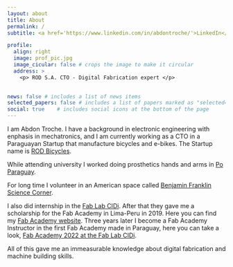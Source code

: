 ```yaml
---
layout: about
title: About
permalink: /
subtitle: <a href='https://www.linkedin.com/in/abdontroche/'>LinkedIn</a>. <a href='https://www.facebook.com/abdon.troche/'>Facebook</a>. <a href='https://www.instagram.com/abdontroche/'>Instagram</a>. <a href='#'>GitHub</a>. <a href='https://grabcad.com/abdon.troche-1'>GrabCAD</a>.

profile:
  align: right
  image: prof_pic.jpg
  image_cicular: false # crops the image to make it circular
  address: >
    <p> ROD S.A. CTO - Digital Fabrication expert </p>
    

news: false # includes a list of news items
selected_papers: false # includes a list of papers marked as "selected={true}"
social: true    # includes social icons at the bottom of the page
---
```


I am Abdon Troche. I have a background in electronic engineering with enphasis in mechatronics, and I am currently working as a CTO in a Paraguayan Startup that manufacture bicycles and e-bikes. The Startup name is [ROD Bicycles](https://www.rodbicycles.com/).

While attending university I worked doing prosthetics hands and arms in [Po Paraguay](https://www.facebook.com/poparaguay/). 

For long time I volunteer in an American space called [Benjamin Franklin Science Corner](https://www.facebook.com/BenjaminFranklinScienceCorner/). 

I also did internship in the [Fab Lab CIDi](https://www.fablabs.io/labs/fablabcidi/). After that they gave me a scholarship for the Fab Academy in Lima-Peru in 2019. Here you can find my [Fab Academy website](https://fabacademy.org/2019/labs/tecsup/students/abdon-rotela/). Three years later I become a Fab Academy Instructor in the first Fab Academy made in Paraguay, here you can take a look, [Fab Academy 2022 at the Fab Lab CIDi](https://fabacademy.org/2022/labs/cidi/). 

All of this gave me an immeasurable knowledge about digital fabrication and machine building skills.


